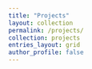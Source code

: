 ```yaml
---
title: "Projects"
layout: collection
permalink: /projects/
collection: projects
entries_layout: grid
author_profile: false
---
```



